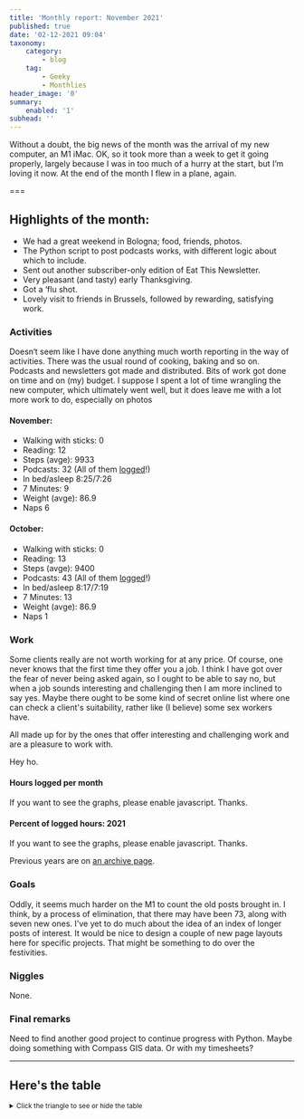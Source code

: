```yaml
---
title: 'Monthly report: November 2021'
published: true
date: '02-12-2021 09:04'
taxonomy:
    category:
        - blog
    tag:
        - Geeky
        - Monthlies
header_image: '0'
summary:
    enabled: '1'
subhead: ''
---
```


Without a doubt, the big news of the month was the arrival of my new computer, an M1 iMac. OK, so it took more than a week to get it going properly, largely because I was in too much of a hurry at the start, but I’m loving it now. At the end of the month I flew in a plane, again.

===

## Highlights of the month:

- We had a great weekend in Bologna; food, friends, photos.
- The Python script to post podcasts works, with different logic about which to include.
- Sent out another subscriber-only edition of Eat This Newsletter.
- Very pleasant (and tasty) early Thanksgiving.
- Got a ‘flu shot.
- Lovely visit to friends in Brussels, followed by rewarding, satisfying work.

### Activities

Doesn‘t seem like I have done anything much worth reporting in the way of activities. There was the usual round of cooking, baking and so on. Podcasts and newsletters got made and distributed. Bits of work got done on time and on (my) budget. I suppose I spent a lot of time wrangling the new computer, which ultimately went well, but it does leave me with a lot more work to do, especially on photos

#### November: 
* Walking with sticks: 0
* Reading: 12
* Steps (avge): 9933
* Podcasts: 32 (All of them [logged](https://www.jeremycherfas.net/stream/)!)
* In bed/asleep 8:25/7:26
* 7 Minutes: 9
* Weight (avge): 86.9
* Naps 6

#### October: 
* Walking with sticks: 0
* Reading: 13
* Steps (avge): 9400
* Podcasts: 43 (All of them [logged](https://www.jeremycherfas.net/stream/)!)
* In bed/asleep 8:17/7:19
* 7 Minutes: 13
* Weight (avge): 86.9
* Naps 1

### Work

Some clients really are not worth working for at any price. Of course, one never knows that the first time they offer you a job. I think I have got over the fear of never being asked again, so I ought to be able to say no, but when a job sounds interesting and challenging then I am more inclined to say yes. Maybe there ought to be some kind of secret online list where one can check a client's suitability, rather like (I believe) some sex workers have.

All made up for by the ones that offer interesting and challenging work and are a pleasure to work with.

Hey ho.

#### Hours logged per month

<noscript>
    <style type="text/css">
        .ct-minor-seventh {display:none;}
    </style>
    <div class="notices blue">
<p>If you want to see the graphs, please enable javascript. Thanks.</p>
    </div>
</noscript>

<div class="ct-chart-hours ct-minor-seventh">
</div>

#### Percent of logged hours: 2021
<noscript>
    <style type="text/css">
        .ct-minor-seventh {display:none;}
    </style>
    <div class="notices blue">
<p>If you want to see the graphs, please enable javascript. Thanks.</p>
    </div>
</noscript>

<div class="ct-chart-2 ct-minor-seventh">
</div> 

Previous years are on [an archive page](https://jeremycherfas.net/blog/working-life).

### Goals

Oddly, it seems much harder on the M1 to count the old posts brought in. I think, by a process of elimination, that there may have been 73, along with seven new ones. I've yet to do much about the idea of an index of longer posts of interest. It would be nice to design a couple of new page layouts here for specific projects. That might be something to do over the festivities.

### Niggles

None.

### Final remarks

Need to find another good project to continue progress with Python. Maybe doing something with Compass GIS data. Or with my timesheets?

<script>

new Chartist.Bar('.ct-chart-hours', {
series: [
        { name: 'Hours logged 2018', data: [0,0,152,159, 151,96,68,185,131,100,0,0] },
        { name: 'Hours logged 2019', data: [95,121,158,128,145,75,58,110,128,96.5,154.1,96.1] },
        { name: 'Hours logged 2020', data: [89.25,129,164.1,175,170,171,83.33,138.5,115.9,133.5,149.5,119.75] },
        { name: 'Hours logged 2021', data: [168.5,155.7,173.3,166.1,159.1,110.0,80.1,67.8,157.5,170.75,145.0,] }
        ]
},
{
    axisY: {
        type: Chartist.FixedScalesAxis,
        high: 200,
        low: 0,
        divisor: 8,
        ticks: [20,40,60,80,100,120,140,160,180,200]
    },
    axisX: {
        type: Chartist.StepAxis,
        ticks: ['Jan','Feb','Mar','Apr','May','Jun','Jul','Aug','Sep','Oct','Nov','Dec'],
        stretch: false
    },
    plugins: [
        Chartist.plugins.legend({
            legendNames: ['2018', '2019', '2020', '2021'],
            classNames: ['2018', '2019', '2020', '2021'],
        })
    ]
}).on('draw', function(data) {
  if(data.type === 'bar') {
    data.element.attr({
      style: 'stroke-width: 5px'
    });
  }
});


new Chartist.Bar('.ct-chart-2', {
  labels: ['Jan','Feb','Mar','Apr','May','Jun','Jul','Aug','Sep','Oct','Nov','Dec'],
  series: [
    [43,32,38,39,29,38,39,29,31,31,30,],
    [17,25,19,16,22,26,17,08,25,16,16,]
  ]
}, 
{
  stackBars: true,
    axisY: {
        type: Chartist.FixedScalesAxis,
        high: 100,
        low: 0,
        ticks: [20, 40, 60, 80]
    },
    plugins: [
        Chartist.plugins.legend({
            legendNames: ['Admin', 'Podcast'],
            classNames: ['Administration', 'Podcast'],
        })
    ]

}).on('draw', function(data) {
  if(data.type === 'bar') {
    data.element.attr({
      style: 'stroke-width: 30px'
    });
  }
});


</script>

----

## Here's the table
<details>
<summary style="font-size: smaller;">Click the triangle to see or hide the table</summary>
<table class="worktable">
<thead>
<tr>
<th style="text-align: right;" class="bigrow">Month</th>
<th style="text-align: center;" class="bigrow">Total</th>
<th style="text-align: center;" class="smallrow">Daily</th>
<th style="text-align: center;"class="smallrow">Admin %</th>
<th style="text-align: center;"class="smallrow">ETP %</th>
<th style="text-align: center;"class="smallrow">Other %</th>
</tr>
</thead>
<tbody>
<tr>
<td style="text-align: right;">11</td>
<td style="text-align: center;">145.0</td>
<td style="text-align: center;">4.83</td>
<td style="text-align: center;">30</td>
<td style="text-align: center;">16</td>
<td style="text-align: center;">54</td>
</tr>
<tr>
<td style="text-align: right;">10</td>
<td style="text-align: center;">170.75</td>
<td style="text-align: center;">5.50</td>
<td style="text-align: center;">31</td>
<td style="text-align: center;">16</td>
<td style="text-align: center;">53</td>
</tr>
<tr>
<td style="text-align: right;">09</td>
<td style="text-align: center;">157.5</td>
<td style="text-align: center;">5.25</td>
<td style="text-align: center;">31</td>
<td style="text-align: center;">25</td>
<td style="text-align: center;">44</td>
</tr>
<tr>
<td style="text-align: right;">08</td>
<td style="text-align: center;">67.8</td>
<td style="text-align: center;">2.19</td>
<td style="text-align: center;">29</td>
<td style="text-align: center;">08</td>
<td style="text-align: center;">63</td>
</tr>
<tr>
<td style="text-align: right;">07</td>
<td style="text-align: center;">80.1</td>
<td style="text-align: center;">2.58</td>
<td style="text-align: center;">39</td>
<td style="text-align: center;">17</td>
<td style="text-align: center;">44</td>
</tr>
<tr>
<td style="text-align: right;">06</td>
<td style="text-align: center;">110.0</td>
<td style="text-align: center;">3.67</td>
<td style="text-align: center;">38</td>
<td style="text-align: center;">26</td>
<td style="text-align: center;">36</td>
</tr>
<tr>
<td style="text-align: right;">05</td>
<td style="text-align: center;">159.1</td>
<td style="text-align: center;">5.13</td>
<td style="text-align: center;">29</td>
<td style="text-align: center;">22</td>
<td style="text-align: center;">49</td>
</tr>
<tr>
<td style="text-align: right;">04</td>
<td style="text-align: center;">166.1</td>
<td style="text-align: center;">5.75</td>
<td style="text-align: center;">39</td>
<td style="text-align: center;">16</td>
<td style="text-align: center;">45</td>
</tr>
<tr>
<td style="text-align: right;">03</td>
<td style="text-align: center;">173.3</td>
<td style="text-align: center;">5.59</td>
<td style="text-align: center;">38</td>
<td style="text-align: center;">19</td>
<td style="text-align: center;">43</td>
</tr>
<tr>
<td style="text-align: right;">02</td>
<td style="text-align: center;">155.7</td>
<td style="text-align: center;">5.59</td>
<td style="text-align: center;">32</td>
<td style="text-align: center;">25</td>
<td style="text-align: center;">43</td>
</tr>
<tr>
<td style="text-align: right;">2021-01</td>
<td style="text-align: center;">168.5</td>
<td style="text-align: center;">5.62</td>
<td style="text-align: center;">43</td>
<td style="text-align: center;">17</td>
<td style="text-align: center;">40</td>
</tr>
</tbody>
</table>
</details>

